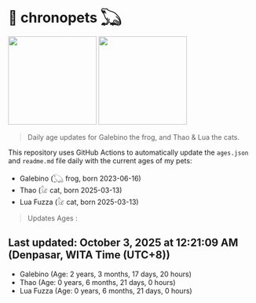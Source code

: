 # 🐾 chronopets 𓆏
<img src="https://github.com/user-attachments/assets/802b3632-7c4b-4232-a3a0-8b1d8fa6f04d" widht=180 height=180 >
<img src="https://github.com/user-attachments/assets/16687005-7ebb-4607-be57-0c8e528fed06" widht=180 height=180 >

> Daily age updates for Galebino the frog, and Thao & Lua the cats.

This repository uses GitHub Actions to automatically update the `ages.json` and `readme.md` file daily with the current ages of my pets: <br>
- Galebino (𓆏 frog, born 2023-06-16)
- Thao (𓃠 cat, born 2025-03-13)
- Lua Fuzza (𓃠 cat, born 2025-03-13)

> Updates Ages :

## Last updated: October 3, 2025 at 12:21:09 AM (Denpasar, WITA Time (UTC+8))

- Galebino (Age: 2 years, 3 months, 17 days, 20 hours)
- Thao (Age: 0 years, 6 months, 21 days, 0 hours)
- Lua Fuzza (Age: 0 years, 6 months, 21 days, 0 hours)

